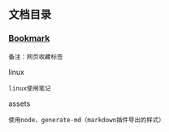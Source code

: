 ## 文档目录

### [Bookmark](bookmark/bookmarks_2017_11_14.html)

```
备注：网页收藏标签
```

linux

~~~
linux使用笔记
~~~

assets

~~~
使用node，generate-md（markdown插件导出的样式）
~~~

